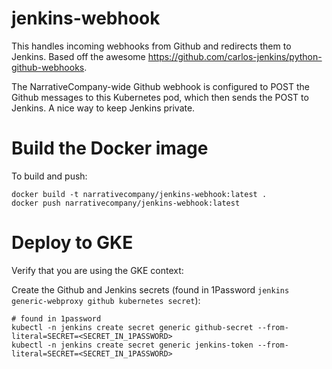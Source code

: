 # jenkins-webhook

This handles incoming webhooks from Github and redirects them to Jenkins. Based off the awesome <https://github.com/carlos-jenkins/python-github-webhooks>.

The NarrativeCompany-wide Github webhook is configured to POST the Github messages to this Kubernetes pod, which then sends the POST to Jenkins. A nice way to keep Jenkins private.

# Build the Docker image

To build and push:

```
docker build -t narrativecompany/jenkins-webhook:latest .
docker push narrativecompany/jenkins-webhook:latest
```

# Deploy to GKE

Verify that you are using the GKE context:


Create the Github and Jenkins secrets (found in 1Password `jenkins generic-webproxy github kubernetes secret`):

```
# found in 1password
kubectl -n jenkins create secret generic github-secret --from-literal=SECRET=<SECRET_IN_1PASSWORD>
kubectl -n jenkins create secret generic jenkins-token --from-literal=SECRET=<SECRET_IN_1PASSWORD>
```
